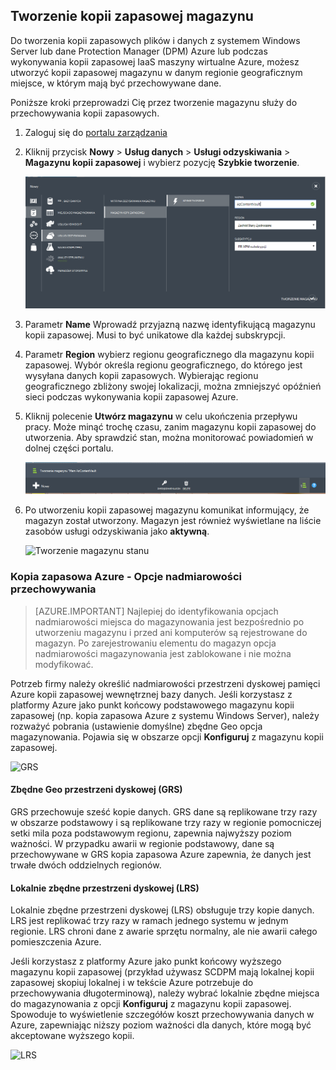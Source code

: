## <a name="create-a-backup-vault"></a>Tworzenie kopii zapasowej magazynu
Do tworzenia kopii zapasowych plików i danych z systemem Windows Server lub dane Protection Manager (DPM) Azure lub podczas wykonywania kopii zapasowej IaaS maszyny wirtualne Azure, możesz utworzyć kopii zapasowej magazynu w danym regionie geograficznym miejsce, w którym mają być przechowywane dane.

Poniższe kroki przeprowadzi Cię przez tworzenie magazynu służy do przechowywania kopii zapasowych.

1. Zaloguj się do [portalu zarządzania](https://manage.windowsazure.com/)
2. Kliknij przycisk **Nowy** > **Usług danych** > **Usługi odzyskiwania** > **Magazynu kopii zapasowej** i wybierz pozycję **Szybkie tworzenie**.

    ![Tworzenie magazynu](./media/backup-create-vault/createvault1.png)

3. Parametr **Name** Wprowadź przyjazną nazwę identyfikującą magazynu kopii zapasowej. Musi to być unikatowe dla każdej subskrypcji.

4. Parametr **Region** wybierz regionu geograficznego dla magazynu kopii zapasowej. Wybór określa regionu geograficznego, do którego jest wysyłana danych kopii zapasowych. Wybierając regionu geograficznego zbliżony swojej lokalizacji, można zmniejszyć opóźnień sieci podczas wykonywania kopii zapasowej Azure.

5. Kliknij polecenie **Utwórz magazynu** w celu ukończenia przepływu pracy. Może minąć trochę czasu, zanim magazynu kopii zapasowej do utworzenia. Aby sprawdzić stan, można monitorować powiadomień w dolnej części portalu.

    ![Tworzenie magazynu](./media/backup-create-vault/creatingvault1.png)

6. Po utworzeniu kopii zapasowej magazynu komunikat informujący, że magazyn został utworzony. Magazyn jest również wyświetlane na liście zasobów usługi odzyskiwania jako **aktywną**.

    ![Tworzenie magazynu stanu](./media/backup-create-vault/backupvaultstatus1.png)


### <a name="azure-backup---storage-redundancy-options"></a>Kopia zapasowa Azure - Opcje nadmiarowości przechowywania

>[AZURE.IMPORTANT] Najlepiej do identyfikowania opcjach nadmiarowości miejsca do magazynowania jest bezpośrednio po utworzeniu magazynu i przed ani komputerów są rejestrowane do magazyn. Po zarejestrowaniu elementu do magazyn opcja nadmiarowości magazynowania jest zablokowane i nie można modyfikować.

Potrzeb firmy należy określić nadmiarowości przestrzeni dyskowej pamięci Azure kopii zapasowej wewnętrznej bazy danych. Jeśli korzystasz z platformy Azure jako punkt końcowy podstawowego magazynu kopii zapasowej (np. kopia zapasowa Azure z systemu Windows Server), należy rozważyć pobrania (ustawienie domyślne) zbędne Geo opcja magazynowania. Pojawia się w obszarze opcji **Konfiguruj** z magazynu kopii zapasowej.

![GRS](./media/backup-create-vault/grs.png)

#### <a name="geo-redundant-storage-grs"></a>Zbędne Geo przestrzeni dyskowej (GRS)
GRS przechowuje sześć kopie danych. GRS dane są replikowane trzy razy w obszarze podstawowy i są replikowane trzy razy w regionie pomocniczej setki mila poza podstawowym regionu, zapewnia najwyższy poziom ważności. W przypadku awarii w regionie podstawowy, dane są przechowywane w GRS kopia zapasowa Azure zapewnia, że danych jest trwałe dwóch oddzielnych regionów.

#### <a name="locally-redundant-storage-lrs"></a>Lokalnie zbędne przestrzeni dyskowej (LRS)
Lokalnie zbędne przestrzeni dyskowej (LRS) obsługuje trzy kopie danych. LRS jest replikować trzy razy w ramach jednego systemu w jednym regionie. LRS chroni dane z awarie sprzętu normalny, ale nie awarii całego pomieszczenia Azure.

Jeśli korzystasz z platformy Azure jako punkt końcowy wyższego magazynu kopii zapasowej (przykład używasz SCDPM mają lokalnej kopii zapasowej skopiuj lokalnej i w tekście Azure potrzebuje do przechowywania długoterminową), należy wybrać lokalnie zbędne miejsca do magazynowania z opcji **Konfiguruj** z magazynu kopii zapasowej. Spowoduje to wyświetlenie szczegółów koszt przechowywania danych w Azure, zapewniając niższy poziom ważności dla danych, które mogą być akceptowane wyższego kopii.

![LRS](./media/backup-create-vault/lrs.png)
